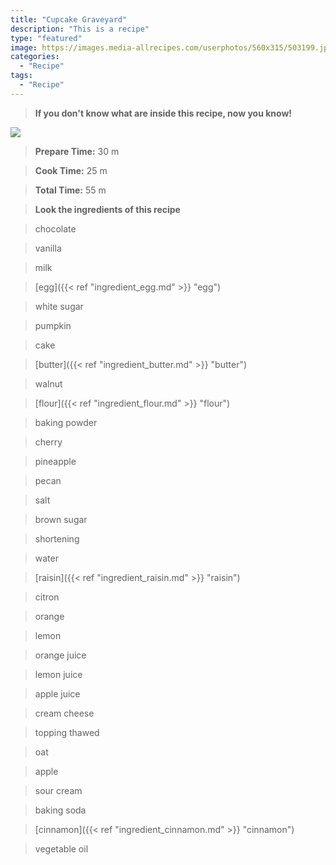 ```yaml
---
title: "Cupcake Graveyard"
description: "This is a recipe"
type: "featured"
image: https://images.media-allrecipes.com/userphotos/560x315/503199.jpg
categories: 
  - "Recipe"
tags: 
  - "Recipe"
---
```



>**If you don't know what are inside this recipe, now you know!**

![](../images/Recipes-Banner.jpg)
> **Prepare Time:** 30 m


> **Cook Time:** 25 m


> **Total Time:** 55 m

> **Look the ingredients of this recipe**

> chocolate

> vanilla

> milk

> [egg]({{< ref "ingredient_egg.md" >}} "egg")

> white sugar

> pumpkin

> cake

> [butter]({{< ref "ingredient_butter.md" >}} "butter")

> walnut

> [flour]({{< ref "ingredient_flour.md" >}} "flour")

> baking powder

> cherry

> pineapple

> pecan

> salt

> brown sugar

> shortening

> water

> [raisin]({{< ref "ingredient_raisin.md" >}} "raisin")

> citron

> orange

> lemon

> orange juice

> lemon juice

> apple juice

> cream cheese

> topping thawed

> oat

> apple

> sour cream

> baking soda

> [cinnamon]({{< ref "ingredient_cinnamon.md" >}} "cinnamon")

> vegetable oil

